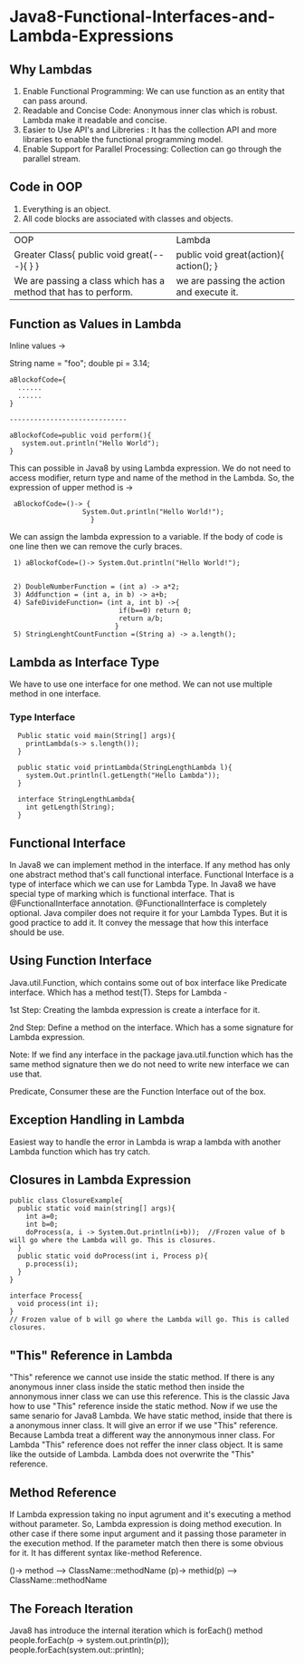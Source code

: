 # Java8-Functional-Interfaces-and-Lambda-Expressions

## Why Lambdas

  1) Enable Functional Programming: We can use function as an entity that can pass around.
  2) Readable and Concise Code: Anonymous inner clas which is robust. Lambda make it readable and concise.
  3) Easier to Use API's and Libreries : It has the collection API and more libraries to enable the functional programming          model.
  4) Enable Support for Parallel Processing: Collection can go through the parallel stream.
    
##  Code in OOP

  1) Everything is an object.
  2) All code blocks are associated with classes and objects.
  

<table>
   <tr>
      <td>
        OOP
      </td>     
      <td>
        Lambda
      </td>
   <tr>     
   <tr>
      <td>
          Greater Class{
          public void great(---){
          }
        }
      </td>     
      <td>
        public void great(action){
          action();
        }
      </td>
   <tr>
     <tr>
      <td>
         We are passing a class which has a method that has to perform.
      </td>     
      <td>
        we are passing the action and execute it.
      </td>
   <tr>
</table>

## Function as Values in Lambda

  Inline values -> 
  
  String name = "foo";
  double pi = 3.14;
  
    aBlockofCode={
      ......
      ......
    }

    -----------------------------
  
    aBlockofCode=public void perform(){
       system.out.println("Hello World");      
    }
  
  This can possible in Java8 by using Lambda expression. We do not need to access modifier, return type and name of the       method in the Lambda. So, the expression of upper method is ->
  
     aBlockofCode=()-> {
                      System.Out.println("Hello World!");
                        }
  We can assign the lambda expression to a variable. If the body of code is one line then we can remove the curly braces.
  
     1) aBlockofCode=()-> System.Out.println("Hello World!");
     
     
     2) DoubleNumberFunction = (int a) -> a*2;
     3) Addfunction = (int a, in b) -> a+b;
     4) SafeDivideFunction= (int a, int b) ->{
                               if(b==0) return 0;
                               return a/b;
                              }  
     5) StringLenghtCountFunction =(String a) -> a.length();
     
## Lambda as Interface Type 
   We have to use one interface for one method. We can not use multiple method in one interface.
   
   ### Type Interface
      
      Public static void main(String[] args){
        printLambda(s-> s.length());
      }
      
      public static void printLambda(StringLengthLambda l){
        system.Out.println(l.getLength("Hello Lambda"));
      }
      
      interface StringLengthLambda{
        int getLength(String);
      }

## Functional Interface
   In Java8 we can implement method in the interface. If any method has only one abstract method that's call functional        interface. Functional Interface is a type of interface which we can use for Lambda Type. In Java8 we have special type of    marking which is functional interface. That is @FunctionalInterface annotation. @FunctionalInterface is completely          optional. Java compiler does not require it for your Lambda Types. But it is good practice to add it. It convey the          message that how this interface should be use.

## Using Function Interface
   Java.util.Function, which contains some out of box interface like Predicate<T> interface. Which has a method test(T).
   Steps for Lambda -
  
   1st Step: Creating the lambda expression is create a interface for it. 
   
   2nd Step: Define a method on the interface. Which has a some signature for Lambda expression. 
   
   Note: If we find any interface in the package java.util.function which has the same method signature then we do not need    to write new interface we can use that.
   
   Predicate<T>, Consumer<T> these are the Function Interface out of the box.

## Exception Handling in Lambda
   Easiest way to handle the error in Lambda is wrap a lambda with another Lambda function which has try catch.
   
## Closures in Lambda Expression
   
    public class ClosureExample{
      public static void main(string[] args){
        int a=0;
        int b=0;
        doProcess(a, i -> System.Out.println(i+b));  //Frozen value of b will go where the Lambda will go. This is closures.
      }
      public static void doProcess(int i, Process p){
        p.process(i);
      }
    }
    
    interface Process{
      void process(int i);
    }
    // Frozen value of b will go where the Lambda will go. This is called closures.
    
## "This" Reference in Lambda
   "This" reference we cannot use inside the static method. If there is any anonymous inner class inside the static method       then inside the annonymous inner class we can use this reference. This is the classic Java how to use "This" reference       inside the static method. Now if we use the same senario for Java8 Lambda. We have static method, inside that there is a     anonymous inner class. It will give an error if we use "This" reference. Because Lambda treat a different way the           annonymous inner class. For Lambda "This" reference does not reffer the inner class object. It is same like the outside     of Lambda. Lambda does not overwrite the "This" reference.

## Method Reference
   If Lambda expression taking no input agrument and it's executing a method without parameter. So, Lambda expression is        doing method execution. In other case if there some input argument and it passing those parameter in the execution          method. If the parameter match then there is some obvious for it. It has different syntax like-method Reference.
   
   ()-> method  --> ClassName::methodName
   (p)-> methid(p) --> ClassName::methodName

## The Foreach Iteration
   Java8 has introduce the internal iteration which is forEach() method
      people.forEach(p -> system.out.println(p));
      people.forEach(system.out::println);
